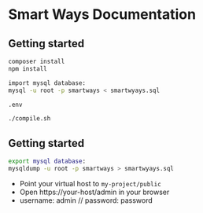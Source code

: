 # Smart Ways Documentation


## Getting started
```bash
composer install
npm install

import mysql database:
mysql -u root -p smartways < smartwyays.sql

.env 

./compile.sh

```


## Getting started
```bash
export mysql database:
mysqldump -u root -p smartways > smartwyays.sql

```

- Point your virtual host to `my-project/public` 
- Open https://your-host/admin in your browser
- username: admin // password: password
